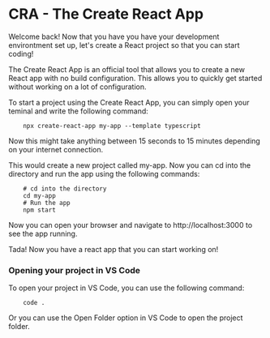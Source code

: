 # CRA - The Create React App

Welcome back! Now that you have you have your development environtment set up, let's create a React project so that you can start coding!

The Create React App is an official tool that allows you to create a new React app with no build configuration. This allows you to quickly get started without working on a lot of configuration.

To start a project using the Create React App, you can simply open your teminal and write the following command:

```
    npx create-react-app my-app --template typescript
```

Now this might take anything between 15 seconds to 15 minutes depending on your internet connection.

This would create a new project called my-app. Now you can cd into the directory and run the app using the following commands:

```
    # cd into the directory
    cd my-app
    # Run the app
    npm start
```

Now you can open your browser and navigate to http://localhost:3000 to see the app running.

Tada! Now you have a react app that you can start working on!

### Opening your project in VS Code

To open your project in VS Code, you can use the following command:

```
    code .
```

Or you can use the Open Folder option in VS Code to open the project folder.